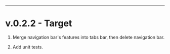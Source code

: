   
---

# v.0.2.2 - Target

1. Merge navigation bar's features into tabs bar, then delete navigation bar.

2. Add unit tests.

